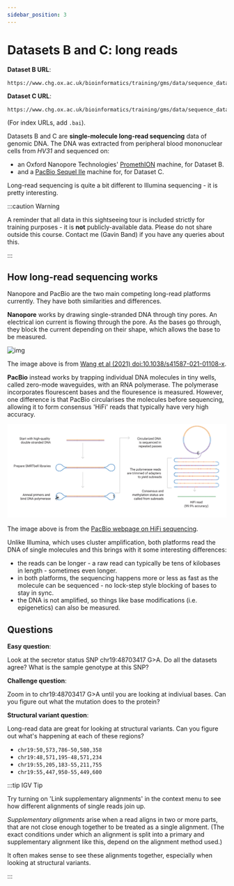 ```yaml
---
sidebar_position: 3
---
```


# Datasets B and C: long reads

**Dataset B URL**:
```
https://www.chg.ox.ac.uk/bioinformatics/training/gms/data/sequence_data_sightseeing_tour/nanopore.bam
```
**Dataset C URL**:
```
https://www.chg.ox.ac.uk/bioinformatics/training/gms/data/sequence_data_sightseeing_tour/pacbio.bam
```
(For index URLs, add `.bai`).

Datasets B and C are **single-molecule long-read sequencing** data of genomic DNA. The DNA was extracted from peripheral
blood mononuclear cells from *HV31* and sequenced on:

* an Oxford Nanopore Technologies' [PromethION](https://nanoporetech.com/products/promethion) machine, for Dataset B.
* and a [PacBio Sequel IIe](https://www.pacb.com/technology/hifi-sequencing/sequel-system/latest-system-release/) machine for, for Dataset C.

Long-read sequencing is quite a bit different to Illumina sequencing - it is pretty interesting.

:::caution Warning

A reminder that all data in this sightseeing tour is included strictly for training purposes - it is **not**
publicly-available data. Please do not share outside this course.
Contact me (Gavin Band) if you have any queries about this.

:::

## How long-read sequencing works

Nanopore and PacBio are the two main competing long-read platforms currently. They have both similarities and differences.

**Nanopore** works by drawing single-stranded DNA through tiny pores. An electrical ion current is flowing through the
pore.  As the bases go through, they block the current depending on their shape, which allows the base to be measured.

![img](https://media.springernature.com/full/springer-static/image/art%3A10.1038%2Fs41587-021-01108-x/MediaObjects/41587_2021_1108_Fig1_HTML.png?as=webp)

The image above is from [Wang et al (2021) doi:10.1038/s41587-021-01108-x](https://doi.org/10.1038/s41587-021-01108-x).


**PacBio** instead works by trapping individual DNA molecules in tiny wells, called zero-mode waveguides, with an RNA
polymerase. The polymerase incorporates flourescent bases and the flouresence is measured. However, one difference is
that PacBio circularises the molecules before sequencing, allowing it to form consensus 'HiFi' reads that typically have very high accuracy.

![img](images/CCS.png)

The image above is from the [PacBio webpage on HiFi sequencing](https://www.pacb.com/technology/hifi-sequencing/).

Unlike Illumina, which uses cluster amplification, both platforms read the DNA of single molecules and this brings with it some interesting differences:

* the reads can be longer - a raw read can typically be tens of kilobases in length - sometimes even longer.
* in both platforms, the sequencing happens more or less as fast as the molecule can be sequenced - no lock-step style blocking of bases to stay in sync.
* the DNA is not amplified, so things like base modifications (i.e. epigenetics) can also be measured.

## Questions

**Easy question**:

Look at the secretor status SNP chr19:48703417 G>A.  Do all the datasets agree?  What is the sample genotype at this SNP?

**Challenge question**:

Zoom in to chr19:48703417 G>A until you are looking at indiviual bases. Can you figure out what the mutation does to the protein?

**Structural variant question**:

Long-read data are great for looking at structural variants.  Can you figure out what's happening at each of these regions?

- `chr19:50,573,786-50,580,358`
- `chr19:48,571,195-48,571,234`
- `chr19:55,205,183-55,211,755`
- `chr19:55,447,950-55,449,600`

:::tip IGV Tip

Try turning on 'Link supplementary alignments' in the context menu to see how different alignments of single reads join up.

*Supplementary alignments* arise when a read aligns in two or more parts, that are not close enough together to be
treated as a single alignment. (The exact conditions under which an alignment is split into a primary and supplementary
alignment like this, depend on the alignment method used.)

It often makes sense to see these alignments together, especially when looking at structural variants.

:::